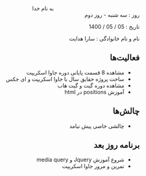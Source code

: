 <div dir="rtl" align="center">
به نام خدا
</div>
<div dir="rtl" align="right">
روز : سه شنبه - روز دوم

تاریخ : 05 / 05 / 1400

نام و نام خانوادگی : سارا هدایت

## فعالیت‌ها
* مشاهده 8 قسمت پایانی دوره جاوا اسکریپت
* ساخت پروژه حقایق سال با جاوا اسکریپت و ای جکس
* مشاهده دوره گیت و گیت هاب
* آموزش positions در html
## چالش‌ها
* چالشی خاصی پیش نیامد
## برنامه روز بعد
* شروع آموزش Jquery  و media query
* تمرین و مرور جاوا اسکریپت
</div>
